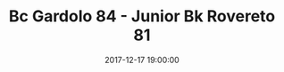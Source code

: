 ---
title: Bc Gardolo 84 - Junior Bk Rovereto 81
date: 2017-12-17 19:00:00
squadra-a: Junior Bk Rovereto
punteggio-a: 84
squadra-b: Bc Gardolo
punteggio-b: 81
partite/squadra: promozione-17-18
luogo: Centro Sportivo Trento Nord
categoria: promozione
---